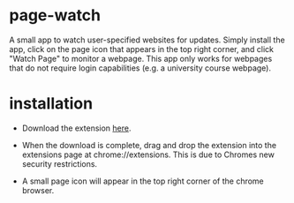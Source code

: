 page-watch
=============

A small app to watch user-specified websites for updates. Simply install the app, click on the page icon that appears in the top right corner, and click "Watch Page" to monitor a webpage. This app only works for webpages that do not require login capabilities (e.g. a university course webpage).

installation
============

* Download the extension [here](https://github.com/inutard/page-watch/blob/master/page-watch.crx?raw=true). 

* When the download is complete, drag and drop the extension into the extensions page at chrome://extensions. This is due to Chromes new security restrictions.

* A small page icon will appear in the top right corner of the chrome browser.